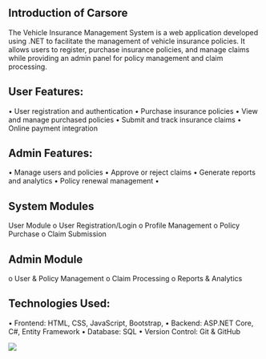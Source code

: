 <h2>Introduction of Carsore </h2>
<p>
The Vehicle Insurance Management System is a web application developed using .NET to facilitate the management of vehicle insurance policies. It allows users to register, purchase insurance policies, and manage claims while providing an admin panel for policy management and claim processing.
</p>

<p>
  <h2>
  User Features: </h2>

•	User registration and authentication
•	Purchase insurance policies
•	View and manage purchased policies
•	Submit and track insurance claims
•	Online payment integration

<h2>
Admin Features:</h2>

•	Manage users and policies
•	Approve or reject claims
•	Generate reports and analytics
•	Policy renewal management
•	
<h2>
System Modules</h2>
User Module
o	User Registration/Login
o	Profile Management
o	Policy Purchase
o	Claim Submission
<h2>
Admin Module</h2>
o	User & Policy Management
o	Claim Processing
o	Reports & Analytics

<h2>
Technologies Used: </h2>

•	Frontend: HTML, CSS, JavaScript, Bootstrap,
•	Backend: ASP.NET Core, C#, Entity Framework
•	Database: SQL
•	Version Control: Git & GitHub


</p>

<img src="https://github.com/abdullah2309/Vehicle-Insurance-Management/blob/Abdullah/main/Vehicle%20Insurance%20Management/wwwroot/carcore.png" >
